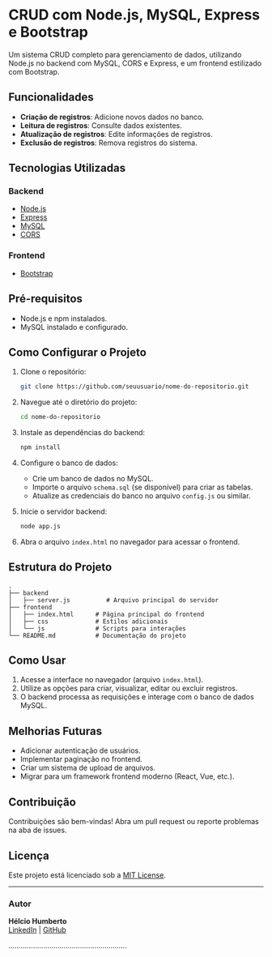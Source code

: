# CRUD com Node.js, MySQL, Express e Bootstrap

Um sistema CRUD completo para gerenciamento de dados, utilizando Node.js no backend com MySQL, CORS e Express, e um frontend estilizado com Bootstrap.

## Funcionalidades

- **Criação de registros**: Adicione novos dados no banco.
- **Leitura de registros**: Consulte dados existentes.
- **Atualização de registros**: Edite informações de registros.
- **Exclusão de registros**: Remova registros do sistema.

## Tecnologias Utilizadas

### Backend
- [Node.js](https://nodejs.org/)
- [Express](https://expressjs.com/)
- [MySQL](https://www.mysql.com/)
- [CORS](https://www.npmjs.com/package/cors)

### Frontend
- [Bootstrap](https://getbootstrap.com/)

## Pré-requisitos

- Node.js e npm instalados.
- MySQL instalado e configurado.

## Como Configurar o Projeto

1. Clone o repositório:

   ```bash
   git clone https://github.com/seuusuario/nome-do-repositorio.git
   ```

2. Navegue até o diretório do projeto:

   ```bash
   cd nome-do-repositorio
   ```

3. Instale as dependências do backend:

   ```bash
   npm install
   ```

4. Configure o banco de dados:

   - Crie um banco de dados no MySQL.
   - Importe o arquivo `schema.sql` (se disponível) para criar as tabelas.
   - Atualize as credenciais do banco no arquivo `config.js` ou similar.

5. Inicie o servidor backend:

   ```bash
   node app.js
   ```

6. Abra o arquivo `index.html` no navegador para acessar o frontend.

## Estrutura do Projeto

```plaintext
.
├── backend
│   ├── server.js          # Arquivo principal do servidor
├── frontend
│   ├── index.html      # Página principal do frontend
│   ├── css             # Estilos adicionais
│   └── js              # Scripts para interações
└── README.md           # Documentação do projeto
```

## Como Usar

1. Acesse a interface no navegador (arquivo `index.html`).
2. Utilize as opções para criar, visualizar, editar ou excluir registros.
3. O backend processa as requisições e interage com o banco de dados MySQL.

## Melhorias Futuras

- Adicionar autenticação de usuários.
- Implementar paginação no frontend.
- Criar um sistema de upload de arquivos.
- Migrar para um framework frontend moderno (React, Vue, etc.).

## Contribuição

Contribuições são bem-vindas! Abra um pull request ou reporte problemas na aba de issues.

## Licença

Este projeto está licenciado sob a [MIT License](LICENSE).

---

### Autor

**Hélcio Humberto**  
[LinkedIn](https://www.linkedin.com/helciohumberto) | [GitHub](https://github.com/helciohumberto)

..........................................................

